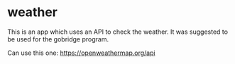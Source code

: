 # weather
This is an app which uses an API to check the weather.
It was suggested to be used for the gobridge program.

Can use this one: https://openweathermap.org/api
